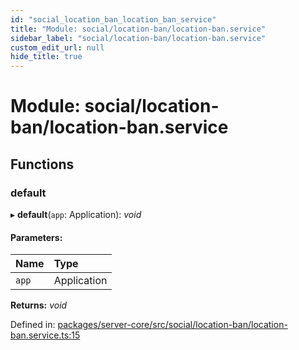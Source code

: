 ```yaml
---
id: "social_location_ban_location_ban_service"
title: "Module: social/location-ban/location-ban.service"
sidebar_label: "social/location-ban/location-ban.service"
custom_edit_url: null
hide_title: true
---
```


# Module: social/location-ban/location-ban.service

## Functions

### default

▸ **default**(`app`: Application): *void*

#### Parameters:

Name | Type |
:------ | :------ |
`app` | Application |

**Returns:** *void*

Defined in: [packages/server-core/src/social/location-ban/location-ban.service.ts:15](https://github.com/xr3ngine/xr3ngine/blob/65dfcf39a/packages/server-core/src/social/location-ban/location-ban.service.ts#L15)
